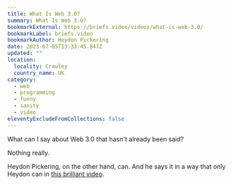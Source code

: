 ```yaml
---
title: What Is Web 3.0?
summary: What Is Web 3.0?
bookmarkExternal: https://briefs.video/videos/what-is-web-3.0/
bookmarkLabel: briefs.video
bookmarkAuthor: Heydon Pickering
date: 2023-07-05T13:33:45.847Z
updated: ""
location:
  locality: Crawley
  country_name: UK
category:
  - web
  - programming
  - funny
  - sanity
  - video
eleventyExcludeFromCollections: false
---
```


What can I say about Web 3.0 that hasn't already been said?

Nothing really.

Heydon Pickering, on the other hand, can. And he says it in a way that only Heydon can in [this brilliant video](https://briefs.video/videos/what-is-web-3.0/).
